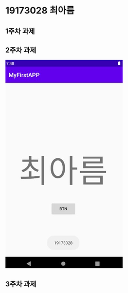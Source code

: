 # 19173028 최아름

## 1주차 과제

## 2주차 과제
<img width="" height="" src="./png/2주차 과제물.jpg"></img>

## 3주차 과제
